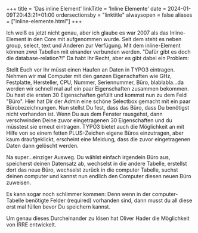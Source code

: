 +++
title = 'Das inline Element'
linkTitle = 'Inline Elemente'
date = 2024-01-09T20:43:21+01:00
ordersectionsby = "linktitle"
alwaysopen = false
aliases = ["inline-elemente.html"]
+++

Ich weiß es jetzt nicht genau, aber ich glaube es war 2007 als das Inline-Element in den Core mit aufgenommen wurde. Seit dem steht es neben group, select, text und Anderen zur Verfügung. Mit dem inline-Element können zwei Tabellen mit einander verbunden werden. "Dafür gibt es doch die database-relation?!" Da habt Ihr Recht, aber es gibt dabei ein Problem:

Stellt Euch vor Ihr müsst einen Haufen an Daten in TYPO3 eintragen. Nehmen wir mal Computer mit den ganzen Eigenschaften wie GHz, Festplatte, Hersteller, CPU, Nummer, Seriennummer, Büro, blablabla...da werden wir schnell mal auf ein paar Eigenschaften zusammen bekommen. Du hast die ersten 30 Eigenschaften gefüllt und kommst nun zu dem Feld "Büro". Hier hat Dir der Admin eine schöne Selectbox gemacht mit ein paar Bürobezeichnungen. Nun stellst Du fest, dass das Büro, dass Du benötigst nicht vorhanden ist. Wenn Du aus dem Fenster rausgehst, dann verschwinden Deine zuvor eingetragenen 30 Eigenschaften und du müsstest sie erneut eintragen. TYPO3 bietet auch die Möglichkeit an mit Hilfe von so einem fetten PLUS-Zeichen eigene Büros einzutragen, aber kaum draufgeklickt, erscheint eine Meldung, dass die zuvor eingetragenen Daten dann gelöscht werden.

Na super...einziger Ausweg. Du wählst einfach irgendein Büro aus, speicherst deinen Datensatz ab, wechselst in die andere Tabelle, erstellst dort das neue Büro, wechselst zurück in die computer Tabelle, suchst deinen computer und kannst nun endlich den Computer diesen neuen Büro zuweisen.

Es kann sogar noch schlimmer kommen: Denn wenn in der computer-Tabelle benötigte Felder (required) vorhanden sind, dann musst du all diese erst mal füllen bevor Du speichern kannst.

Um genau dieses Durcheinander zu lösen hat Oliver Hader die Möglichkeit von IRRE entwickelt.

